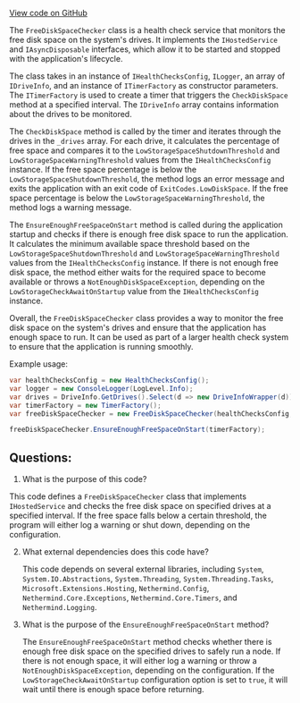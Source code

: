 [View code on GitHub](https://github.com/nethermindeth/nethermind/Nethermind.HealthChecks/FreeDiskSpaceChecker.cs)

The `FreeDiskSpaceChecker` class is a health check service that monitors the free disk space on the system's drives. It implements the `IHostedService` and `IAsyncDisposable` interfaces, which allow it to be started and stopped with the application's lifecycle. 

The class takes in an instance of `IHealthChecksConfig`, `ILogger`, an array of `IDriveInfo`, and an instance of `ITimerFactory` as constructor parameters. The `ITimerFactory` is used to create a timer that triggers the `CheckDiskSpace` method at a specified interval. The `IDriveInfo` array contains information about the drives to be monitored. 

The `CheckDiskSpace` method is called by the timer and iterates through the drives in the `_drives` array. For each drive, it calculates the percentage of free space and compares it to the `LowStorageSpaceShutdownThreshold` and `LowStorageSpaceWarningThreshold` values from the `IHealthChecksConfig` instance. If the free space percentage is below the `LowStorageSpaceShutdownThreshold`, the method logs an error message and exits the application with an exit code of `ExitCodes.LowDiskSpace`. If the free space percentage is below the `LowStorageSpaceWarningThreshold`, the method logs a warning message. 

The `EnsureEnoughFreeSpaceOnStart` method is called during the application startup and checks if there is enough free disk space to run the application. It calculates the minimum available space threshold based on the `LowStorageSpaceShutdownThreshold` and `LowStorageSpaceWarningThreshold` values from the `IHealthChecksConfig` instance. If there is not enough free disk space, the method either waits for the required space to become available or throws a `NotEnoughDiskSpaceException`, depending on the `LowStorageCheckAwaitOnStartup` value from the `IHealthChecksConfig` instance. 

Overall, the `FreeDiskSpaceChecker` class provides a way to monitor the free disk space on the system's drives and ensure that the application has enough space to run. It can be used as part of a larger health check system to ensure that the application is running smoothly. 

Example usage:

```csharp
var healthChecksConfig = new HealthChecksConfig();
var logger = new ConsoleLogger(LogLevel.Info);
var drives = DriveInfo.GetDrives().Select(d => new DriveInfoWrapper(d)).ToArray();
var timerFactory = new TimerFactory();
var freeDiskSpaceChecker = new FreeDiskSpaceChecker(healthChecksConfig, logger, drives, timerFactory);

freeDiskSpaceChecker.EnsureEnoughFreeSpaceOnStart(timerFactory);
```
## Questions: 
 1. What is the purpose of this code?
   
   This code defines a `FreeDiskSpaceChecker` class that implements `IHostedService` and checks the free disk space on specified drives at a specified interval. If the free space falls below a certain threshold, the program will either log a warning or shut down, depending on the configuration.

2. What external dependencies does this code have?
   
   This code depends on several external libraries, including `System`, `System.IO.Abstractions`, `System.Threading`, `System.Threading.Tasks`, `Microsoft.Extensions.Hosting`, `Nethermind.Config`, `Nethermind.Core.Exceptions`, `Nethermind.Core.Timers`, and `Nethermind.Logging`.

3. What is the purpose of the `EnsureEnoughFreeSpaceOnStart` method?
   
   The `EnsureEnoughFreeSpaceOnStart` method checks whether there is enough free disk space on the specified drives to safely run a node. If there is not enough space, it will either log a warning or throw a `NotEnoughDiskSpaceException`, depending on the configuration. If the `LowStorageCheckAwaitOnStartup` configuration option is set to `true`, it will wait until there is enough space before returning.